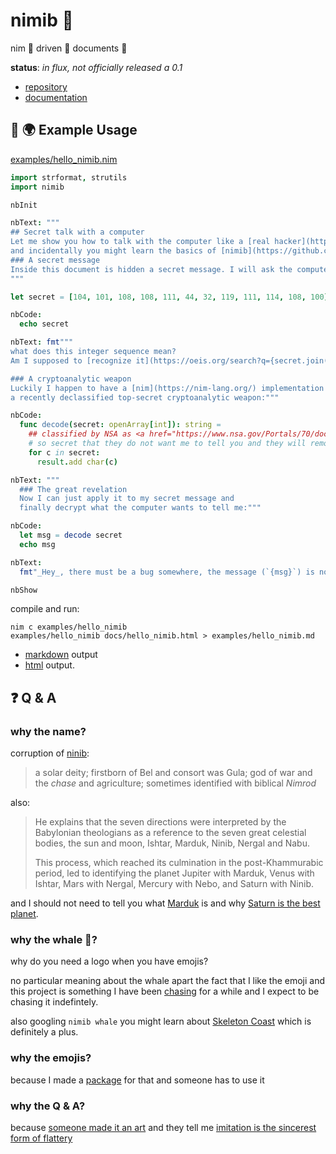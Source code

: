 # nimib 🐳

nim 👑 driven 🚗 documents 📝

**status**: *in flux, not officially released a 0.1*

* [repository](https://github.com/pietroppeter/nimib)
* [documentation](https://pietroppeter.github.io/nimib/)

## 👋 🌍 Example Usage

[examples/hello_nimib.nim](https://github.com/pietroppeter/nimib/examples/hello_nimib.nim)

```nim
import strformat, strutils
import nimib

nbInit

nbText: """
## Secret talk with a computer
Let me show you how to talk with the computer like a [real hacker](https://mango.pdf.zone/)
and incidentally you might learn the basics of [nimib](https://github.com/pietroppeter/nimib).
### A secret message
Inside this document is hidden a secret message. I will ask the computer to spit it out:
"""

let secret = [104, 101, 108, 108, 111, 44, 32, 119, 111, 114, 108, 100]

nbCode:
  echo secret

nbText: fmt"""
what does this integer sequence mean?
Am I supposed to [recognize it](https://oeis.org/search?q={secret.join("%2C+")}&language=english&go=Search)?

### A cryptoanalytic weapon
Luckily I happen to have a [nim](https://nim-lang.org/) implementation of
a recently declassified top-secret cryptoanalytic weapon:"""

nbCode:
  func decode(secret: openArray[int]): string =
    ## classified by NSA as <a href="https://www.nsa.gov/Portals/70/documents/news-features/declassified-documents/cryptologic-histories/EC-121.pdf">TOP SECRET</a>
    # so secret that they do not want me to tell you and they will remove this message!
    for c in secret:
      result.add char(c)

nbText: """
  ### The great revelation
  Now I can just apply it to my secret message and
  finally decrypt what the computer wants to tell me:"""

nbCode:
  let msg = decode secret
  echo msg

nbText:
  fmt"_Hey_, there must be a bug somewhere, the message (`{msg}`) is not even addressed to me!"

nbShow
```

compile and run:

```
nim c examples/hello_nimib
examples/hello_nimib docs/hello_nimib.html > examples/hello_nimib.md
```

* [markdown](https://github.com/pietroppeter/nimib/examples/hello_nimib.md) output
* [html](https://pietroppeter.github.io/nimib//hello_nimib.html) output.

## ❓ Q & A

### why the name?

corruption of [ninib](https://www.vocabulary.com/dictionary/Ninib):

> a solar deity; firstborn of Bel and consort was Gula;
> god of war and the _chase_ and agriculture; sometimes identified with biblical *Nimrod*

also:

> He explains that the seven directions were interpreted by the Babylonian theologians
> as a reference to the seven great celestial bodies, the sun and moon, Ishtar, Marduk, Ninib, Nergal and Nabu.
>
> This process, which reached its culmination in the post-Khammurabic period, led to identifying
> the planet Jupiter with Marduk, Venus with Ishtar, Mars with Nergal, Mercury with Nebo, and Saturn with Ninib.

and I should not need to tell you what [Marduk](https://jupyter.org/) is
and why [Saturn is the best planet](https://www.theatlantic.com/science/archive/2016/01/a-major-correction/422514/).

### why the whale 🐳?

why do you need a logo when you have emojis?

no particular meaning about the whale apart the fact that I like the emoji and this project is something I have been [chasing](https://en.wikipedia.org/wiki/Captain_Ahab) for a while
and I expect to be chasing it indefintely.

also googling `nimib whale` you might learn about [Skeleton Coast](https://en.wikipedia.org/wiki/Skeleton_Coast) which is definitely a plus.

### why the emojis?

because I made a [package](https://github.com/pietroppeter/nimoji) for that and someone has to use it

### why the Q & A?

because [someone made it an art](https://github.com/oakes/vim_cubed#q--a)
and they tell me [imitation is the sincerest form of flattery](https://www.goodreads.com/quotes/558084-imitation-is-the-sincerest-form-of-flattery-that-mediocrity-can)
